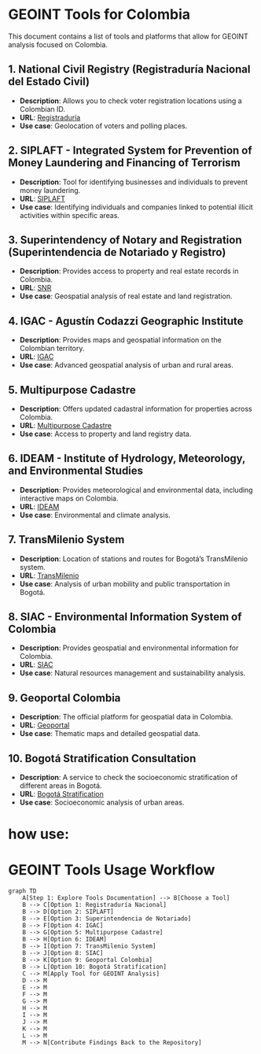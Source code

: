 # GEOINT Tools for Colombia

This document contains a list of tools and platforms that allow for GEOINT analysis focused on Colombia.

## 1. National Civil Registry (Registraduría Nacional del Estado Civil)
- **Description**: Allows you to check voter registration locations using a Colombian ID.
- **URL**: [Registraduría](https://wsp.registraduria.gov.co/censo/)
- **Use case**: Geolocation of voters and polling places.

## 2. SIPLAFT - Integrated System for Prevention of Money Laundering and Financing of Terrorism
- **Description**: Tool for identifying businesses and individuals to prevent money laundering.
- **URL**: [SIPLAFT](https://www.siplaft.com/)
- **Use case**: Identifying individuals and companies linked to potential illicit activities within specific areas.

## 3. Superintendency of Notary and Registration (Superintendencia de Notariado y Registro)
- **Description**: Provides access to property and real estate records in Colombia.
- **URL**: [SNR](https://www.supernotariado.gov.co/)
- **Use case**: Geospatial analysis of real estate and land registration.

## 4. IGAC - Agustín Codazzi Geographic Institute
- **Description**: Provides maps and geospatial information on the Colombian territory.
- **URL**: [IGAC](https://www.igac.gov.co/)
- **Use case**: Advanced geospatial analysis of urban and rural areas.

## 5. Multipurpose Cadastre
- **Description**: Offers updated cadastral information for properties across Colombia.
- **URL**: [Multipurpose Cadastre](https://www.catastromultiproposito.gov.co/)
- **Use case**: Access to property and land registry data.

## 6. IDEAM - Institute of Hydrology, Meteorology, and Environmental Studies
- **Description**: Provides meteorological and environmental data, including interactive maps on Colombia.
- **URL**: [IDEAM](http://www.ideam.gov.co/)
- **Use case**: Environmental and climate analysis.

## 7. TransMilenio System
- **Description**: Location of stations and routes for Bogotá’s TransMilenio system.
- **URL**: [TransMilenio](https://www.transmilenio.gov.co/)
- **Use case**: Analysis of urban mobility and public transportation in Bogotá.

## 8. SIAC - Environmental Information System of Colombia
- **Description**: Provides geospatial and environmental information for Colombia.
- **URL**: [SIAC](http://www.siac.gov.co/)
- **Use case**: Natural resources management and sustainability analysis.

## 9. Geoportal Colombia
- **Description**: The official platform for geospatial data in Colombia.
- **URL**: [Geoportal](https://geoportal.igac.gov.co/)
- **Use case**: Thematic maps and detailed geospatial data.

## 10. Bogotá Stratification Consultation
- **Description**: A service to check the socioeconomic stratification of different areas in Bogotá.
- **URL**: [Bogotá Stratification](https://www.shd.gov.co/shd/estratificacion)
- **Use case**: Socioeconomic analysis of urban areas.

# how use:
# GEOINT Tools Usage Workflow

```mermaid
graph TD
    A[Step 1: Explore Tools Documentation] --> B[Choose a Tool]
    B --> C[Option 1: Registraduría Nacional]
    B --> D[Option 2: SIPLAFT]
    B --> E[Option 3: Superintendencia de Notariado]
    B --> F[Option 4: IGAC]
    B --> G[Option 5: Multipurpose Cadastre]
    B --> H[Option 6: IDEAM]
    B --> I[Option 7: TransMilenio System]
    B --> J[Option 8: SIAC]
    B --> K[Option 9: Geoportal Colombia]
    B --> L[Option 10: Bogotá Stratification]
    C --> M[Apply Tool for GEOINT Analysis]
    D --> M
    E --> M
    F --> M
    G --> M
    H --> M
    I --> M
    J --> M
    K --> M
    L --> M
    M --> N[Contribute Findings Back to the Repository]
